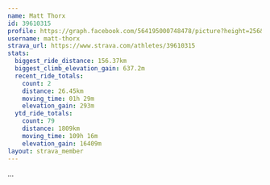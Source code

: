 ```yaml
---
name: Matt Thorx
id: 39610315
profile: https://graph.facebook.com/564195000748478/picture?height=256&width=256
username: matt-thorx
strava_url: https://www.strava.com/athletes/39610315
stats:
  biggest_ride_distance: 156.37km
  biggest_climb_elevation_gain: 637.2m
  recent_ride_totals:
    count: 2
    distance: 26.45km
    moving_time: 01h 29m
    elevation_gain: 293m
  ytd_ride_totals:
    count: 79
    distance: 1809km
    moving_time: 109h 16m
    elevation_gain: 16409m
layout: strava_member
--- 
```

...
